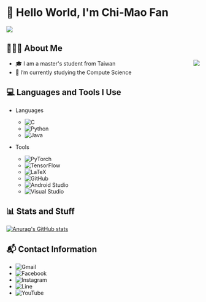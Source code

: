 # 👋 Hello World, I'm Chi-Mao Fan 
![](https://komarev.com/ghpvc/?username=FanChiMao&color=blue&style=flat)  

## 👨🏻‍💻  About Me 
- 🎓 I am a master's student from Taiwan  <img src="https://media3.giphy.com/media/jfW2t8GVKovNriahyw/giphy.gif?cid=790b7611f10fcc55799559d7e4a870e542cdcc0b228e0f93&rid=giphy.gif&ct=s" style="float: right" />  
- 🌱 I’m currently studying the Compute Science  



## 💻  Languages and Tools I Use
- Languages  
  - ![C](https://img.shields.io/badge/c-%2300599C.svg?style=for-the-badge&logo=c&logoColor=white)  
  - ![Python](https://img.shields.io/badge/python-3670A0?style=for-the-badge&logo=python&logoColor=ffdd54)  
  - ![Java](https://img.shields.io/badge/java-%23ED8B00.svg?style=for-the-badge&logo=java&logoColor=white)  

- Tools
  - ![PyTorch](https://img.shields.io/badge/PyTorch-%23EE4C2C.svg?style=for-the-badge&logo=PyTorch&logoColor=white)  
  - ![TensorFlow](https://img.shields.io/badge/TensorFlow-%23FF6F00.svg?style=for-the-badge&logo=TensorFlow&logoColor=white)  
  - ![LaTeX](https://img.shields.io/badge/latex-%23008080.svg?style=for-the-badge&logo=latex&logoColor=white)  
  - ![GitHub](https://img.shields.io/badge/github-%23121011.svg?style=for-the-badge&logo=github&logoColor=white)  
  - ![Android Studio](https://img.shields.io/badge/Android%20Studio-3DDC84.svg?style=for-the-badge&logo=android-studio&logoColor=white)  
  - ![Visual Studio](https://img.shields.io/badge/VisualStudio-5C2D91.svg?style=for-the-badge&logo=visual-studio&logoColor=white)  


## 📊 Stats and Stuff  
[![Anurag's GitHub stats](https://github-readme-stats.vercel.app/api?username=FanChiMao)](https://github.com/FanChiMao/github-readme-stats)  


## 📬  Contact Information  
- ![Gmail](https://img.shields.io/badge/Gmail-D14836?style=for-the-badge&logo=gmail&logoColor=white)  
- ![Facebook](https://img.shields.io/badge/Facebook-%231877F2.svg?style=for-the-badge&logo=Facebook&logoColor=white)  
- ![Instagram](https://img.shields.io/badge/IG-%23E4405F.svg?style=for-the-badge&logo=Instagram&logoColor=white)  
- ![Line](https://img.shields.io/badge/Line-00C300?style=for-the-badge&logo=line&logoColor=white)  
- ![YouTube](https://img.shields.io/badge/YouTube-%23FF0000.svg?style=for-the-badge&logo=YouTube&logoColor=white)  






